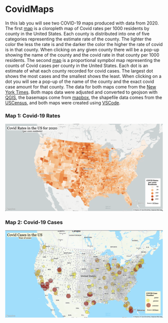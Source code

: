 # CovidMaps

In this lab you will see two COVID-19 maps produced with data from 2020. The first [map](https://tnh333.github.io/CovidMaps/map1.html) is a cloropleth map of Covid rates per 1000 residents by county in the United States. Each county is distributed into one of five categories representing the estimate rate of the county. The lighter the color the less the rate is and the darker the color the higher the rate of covid is in that county. When clicking on any given county there will be a pop-up showing the name of the county and the covid rate in that county per 1000 residents. The second [map](https://tnh333.github.io/CovidMaps/map1.html) is a proportional sympbol map representing the counts of Covid cases per county in the United States. Each dot is an estimate of what each county recorded for covid cases. The largest dot shows the most cases and the smallest shows the least. When clicking on a dot you will see a pop-up of the name of the county and the exact covid case amount for that county. The data for both maps come from the [New York Times](https://github.com/nytimes/covid-19-data/blob/43d32dde2f87bd4dafbb7d23f5d9e878124018b8/live/us-counties.csv). Both maps data were adjusted and converted to geojson with [QGIS](https://qgis.org/en/site/), the basemaps come from [mapbox](https://www.mapbox.com/), the shapefile data comes from the [USCensus](https://www.census.gov/geographies/mapping-files/time-series/geo/carto-boundary-file.html), and both maps were created using [VSCode](https://code.visualstudio.com/).

### Map 1: Covid-19 Rates

![](img/RatesMap.png)

### Map 2: Covid-19 Cases

![](img/CasesMap.png)